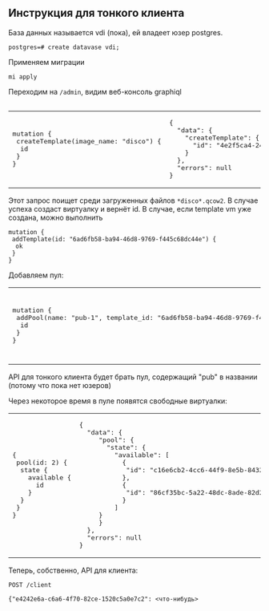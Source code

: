 ## Инструкция для тонкого клиента


База данных называется vdi (пока), ей владеет юзер postgres.

```
postgres=# create datavase vdi;
```
Применяем миграции

```
mi apply
```

Переходим на `/admin`, видим веб-консоль graphiql
```

```

<table><tr><td>
<pre>
mutation {
 createTemplate(image_name: "disco") {
  id
 }
}
</pre>
</td><td>
<pre>
{
  "data": {
    "createTemplate": {
      "id": "4e2f5ca4-242f-4318-add7-cd936d88548f"
    }
  },
  "errors": null
}
</pre>
</tr></table>

Этот запрос поищет среди загруженных файлов `*disco*.qcow2`. В случае успеха создаст виртуалку и вернёт id.
В случае, если template vm уже создана, можно выполнить

```
mutation {
 addTemplate(id: "6ad6fb58-ba94-46d8-9769-f445c68dc44e") {
  ok
 }
}
```

Добавляем пул:

<table><tr><td>
<pre>
mutation {
 addPool(name: "pub-1", template_id: "6ad6fb58-ba94-46d8-9769-f445c68dc44e"){
  id
 }
}
</pre>
</td><td>
<pre>
{
  "data": {
    "addPool": {
      "id": 2
    }
  },
  "errors": null
}
</pre>
</tr></table>

API для тонкого клиента будет брать пул, содержащий "pub" в названии (потому что пока нет юзеров)


Через некоторое время в пуле появятся свободные виртуалки:

<table><tr><td>
<pre>
{
 pool(id: 2) {
  state {
    available {
      id
    }
  }
 }
}
</pre>
</td><td>
<pre>
{
  "data": {
     "pool": {
       "state": {
         "available": [
           {
            "id": "c16e6cb2-4cc6-44f9-8e5b-8432fcd1b490"
           },
           {
            "id": "86cf35bc-5a22-48dc-8ade-82d27e48826e"
           }
         ]
     }
     }
  },
  "errors": null
}
</pre>
</tr></table>


Теперь, собственно, API для клиента:

```
POST /client

{"e4242e6a-c6a6-4f70-82ce-1520c5a0e7c2": <что-нибудь>
```
